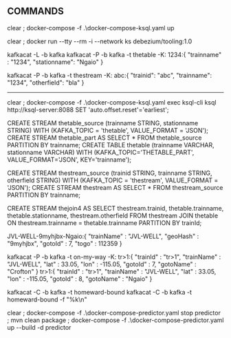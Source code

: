 ## COMMANDS
clear ; docker-compose -f .\docker-compose-ksql.yaml up

clear ; docker run --tty --rm -i --network ks debezium/tooling:1.0

kafkacat -L -b kafka
kafkacat -P -b kafka -t thetable -K:
1234:{ "trainname" : "1234", "stationname": "Ngaio" }

kafkacat -P -b kafka -t thestream -K:
abc:{ "trainid": "abc", "trainname": "1234", "otherfield": "bla" }

--------------------------------------------------------------------------------

clear ; docker-compose -f .\docker-compose-ksql.yaml exec ksql-cli ksql http://ksql-server:8088
SET 'auto.offset.reset'='earliest';


CREATE STREAM thetable_source (trainname STRING, stationname STRING) WITH (KAFKA_TOPIC = 'thetable', VALUE_FORMAT = 'JSON');
CREATE STREAM thetable_part AS SELECT * FROM thetable_source PARTITION BY trainname;
CREATE TABLE thetable (trainname VARCHAR, stationname VARCHAR) WITH (KAFKA_TOPIC='THETABLE_PART', VALUE_FORMAT='JSON', KEY='trainname');

CREATE STREAM thestream_source (trainid STRING, trainname STRING, otherfield STRING) WITH (KAFKA_TOPIC = 'thestream', VALUE_FORMAT = 'JSON');
CREATE STREAM thestream AS SELECT * FROM thestream_source PARTITION BY trainname;


CREATE STREAM thejoin4 AS
  SELECT thestream.trainid, thetable.trainname, thetable.stationname, thestream.otherfield FROM thestream
  JOIN thetable ON thestream.trainname = thetable.trainname
  PARTITION BY trainId;










JVL-WELL-9myhjbx-Ngaio:{ "trainName" : "JVL-WELL", "geoHash" : "9myhjbx", "gotoId" : 7, "togo" : 112359 }

kafkacat -P -b kafka -t on-my-way -K:
tr>1:{ "trainId" : "tr>1", "trainName" : "JVL-WELL", "lat" : 33.05, "lon" : -115.05, "gotoId" : 7, "gotoName" : "Crofton" }
tr>1:{ "trainId" : "tr>1", "trainName" : "JVL-WELL", "lat" : 33.05, "lon" : -115.05, "gotoId" : 8, "gotoName" : "Ngaio" }

kafkacat -C -b kafka -t homeward-bound
kafkacat -C -b kafka -t homeward-bound -f "%k\n"

clear ; docker-compose -f .\docker-compose-predictor.yaml stop predictor ; mvn clean package ; docker-compose -f .\docker-compose-predictor.yaml up --build -d predictor